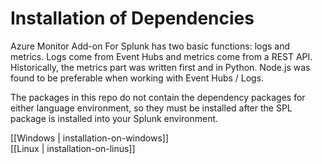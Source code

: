 # Installation of Dependencies

Azure Monitor Add-on For Splunk has two basic functions: logs and metrics. Logs come from Event Hubs and metrics come from a REST API. Historically, the metrics part was written first and in Python. Node.js was found to be preferable when working with Event Hubs / Logs.  

The packages in this repo do not contain the dependency packages for either language environment, so they must be installed after the SPL package is installed into your Splunk environment.  

[[Windows | installation-on-windows]]  
[[Linux | installation-on-linus]]
